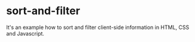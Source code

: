 # sort-and-filter
It's an example how to sort and filter client-side information in HTML, CSS and Javascript.
